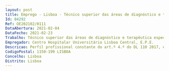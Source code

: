 ```yaml
--- 
layout: post
title: Emprego - Lisboa - Técnico superior das áreas de diagnóstico e terapêutica especialista
Id: 84292
Ref: OE202102/0111
DataAbertura: 2021-02-04
DataFecho: 2021-02-23
Trabalho: Técnico superior das áreas de diagnóstico e terapêutica especialista
Empregador: Centro Hospitalar Universitário Lisboa Central, E.P.E.
Descricao: Perfil profissional constante do art.º 4.º do DL 110 2017, e art.º 5.º do DL 111 2017, ambos de 31 08, verificando se quanto ao conteúdo funcional da categoria de TSDT Especialista o disposto nos art.ºs 8.º e 9.º, e 9.º e 10.º dos referidos diplomas, respetivamente
CodigoPostal: 1150-199 LISBOA
Concelho: Lisboa
Distrito: Lisboa
--- 
```

